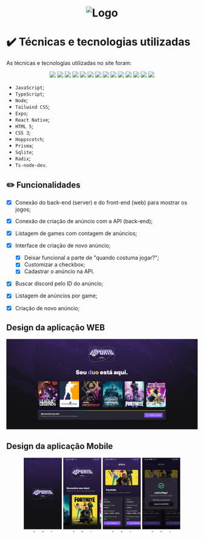 <h1 align="center">
  <img alt="Logo" src="https://global-uploads.webflow.com/61d83a2ebb0ae01ab96e841a/630ced17a99fbd99b6169b52_Logo-NLW-eSports.svg" width="25%">
</h1>

# ✔️ Técnicas e tecnologias utilizadas

As técnicas e tecnologias utilizadas no site foram:

<p align="center">
  <img src="https://img.shields.io/badge/JavaScript-323330?style=for-the-badge&logo=javascript&logoColor=F7DF1E">
  <img src="https://img.shields.io/badge/TypeScript-007ACC?style=for-the-badge&logo=typescript&logoColor=white"/>
  <img src="https://img.shields.io/badge/Node.js-339933?style=for-the-badge&logo=nodedotjs&logoColor=white"/>
  <img src="https://img.shields.io/badge/React-20232A?style=for-the-badge&logo=react&logoColor=61DAFB"/>
  <img src="https://img.shields.io/badge/Tailwind_CSS-38B2AC?style=for-the-badge&logo=tailwind-css&logoColor=white"/>
  <img src="https://img.shields.io/badge/Expo-1B1F23?style=for-the-badge&logo=expo&logoColor=white"/>
  <img src="https://img.shields.io/badge/Express.js-000000?style=for-the-badge&logo=express&logoColor=white"/>
  <img src="https://img.shields.io/badge/React_Native-20232A?style=for-the-badge&logo=react&logoColor=61DAFB"/>
  <img src="https://img.shields.io/badge/HTML5-E34F26?style=for-the-badge&logo=html5&logoColor=white"/>
  <img src="https://img.shields.io/badge/CSS3-1572B6?style=for-the-badge&logo=css3&logoColor=white"/>
  <img src="https://img.shields.io/badge/Hoppscotch-31C48D?style=for-the-badge&logo=hoppscotch&logoColor=white"/>
  <img src="https://img.shields.io/badge/Prisma-3982CE?style=for-the-badge&logo=Prisma&logoColor=white"/>
  <img src="https://img.shields.io/badge/SQLite-07405E?style=for-the-badge&logo=sqlite&logoColor=white"/>
  <img src="https://img.shields.io/badge/ts--node--dev-3178C6?style=for-the-badge&logo=ts-node-dev&logoColor=white"/>
</p>

- `JavaScript`;
- `TypeScript`;
- `Node`;
- `Tailwind CSS`;
- `Expo`;
- `React Native`;
- `HTML 5`;
- `CSS 3`;
- `Hoppscotch`;
- `Prisma`;
- `Sqlite`;
- `Radix`;
- `Ts-node-dev`.

## ✏️ Funcionalidades
- [X] Conexão do back-end (server) e do front-end (web) para mostrar os jogos;
- [X] Conexão de criação de anúncio com a API (back-end);
- [X] Listagem de games com contagem de anúncios;
- [X] Interface de criação de novo anúncio;
  - [X] Deixar funcional a parte de "quando costuma jogar?";
  - [X] Customizar a checkbox;
  - [X] Cadastrar o anúncio na API.
- [X] Buscar discord pelo ID do anúncio;
- [X] Listagem de anúncios por game;
- [X] Criação de novo anúncio;


## Design da aplicação WEB
<p align="center">
  <img src="/criando-anuncio.gif"/>
</p>

## Design da aplicação Mobile
<p align="center">
  <img height="200px" width="100px" src="/mobile-1.jpeg"/>
  <img height="200px" width="100px" src="/mobile-2.jpeg"/>
  <img height="200px" width="100px" src="/mobile-3.jpeg"/>
  <img height="200px" width="100px" src="/mobile-4.jpeg"/>
</p>
